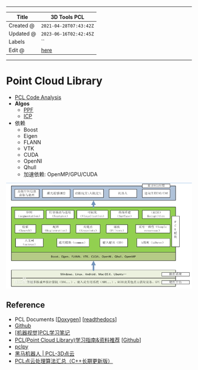 -----

| Title     | 3D Tools PCL                                         |
| --------- | ---------------------------------------------------- |
| Created @ | `2021-04-28T07:43:42Z`                               |
| Updated @ | `2023-06-16T02:42:45Z`                               |
| Labels    | \`\`                                                 |
| Edit @    | [here](https://github.com/junxnone/aiwiki/issues/77) |

-----

# Point Cloud Library

  - [PCL Code Analysis](https://github.com/junxnone/pcl/issues/1)
  - **Algos**
      - [PPF](/0083_3D_Tools_PCL_PPF)
      - [ICP](/0086_3D_Algos_Registration_ICP)
  - 依赖
      - Boost
      - Eigen
      - FLANN
      - VTK
      - CUDA
      - OpenNI
      - Qhull
      - 加速依赖: OpenMP/GPU/CUDA

![image](media/3c5eff138cff5694da88d3012439f39894673409.png)

## Reference

  - PCL Documents \[[Doxygen](https://pointclouds.org/)\]
    \[[readthedocs](https://pcl.readthedocs.io/projects/tutorials/en/latest/index.html)\]
  - [Github](https://github.com/PointCloudLibrary)
  - [\[机器视觉\]PCL学习笔记](https://xgyopen.github.io/2018/12/24/2018-12-24-imv-pcl-book/)
  - [PCL(Point Cloud
    Library)学习指南&资料推荐](https://www.yuque.com/huangzhongqing/pcl/rdk5k8)
    \[[Github](https://github.com/HuangCongQing/pcl-learning)\]
  - [pclpy](https://github.com/davidcaron/pclpy)
  - [黑马机器人 | PCL-3D点云](http://robot.czxy.com/docs/pcl/)
  - [PCL点云处理算法汇总（C++长期更新版）](https://www.whcsrl.com/blog/8616#_PCLVTK_357)
